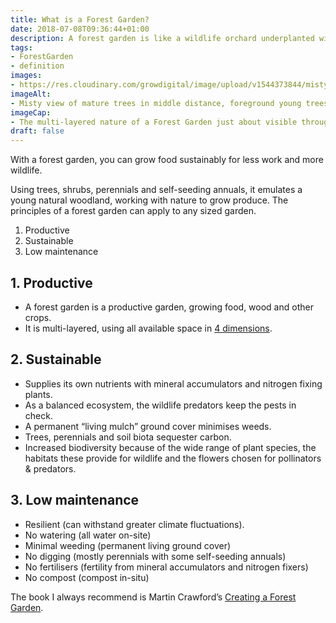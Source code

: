 ```yaml
---
title: What is a Forest Garden?
date: 2018-07-08T09:36:44+01:00
description: A forest garden is like a wildlife orchard underplanted with edible shrubs and perennial vegetables. It is productive, sustainable and low-maintenance 💚 🌳
tags: 
- ForestGarden
- definition
images: 
- https://res.cloudinary.com/growdigital/image/upload/v1544373844/misty-garden-42143351375.jpg
imageAlt: 
- Misty view of mature trees in middle distance, foreground young trees in grass in garden 
imageCap:
- The multi-layered nature of a Forest Garden just about visible through the mist
draft: false
---
```


With a forest garden, you can grow food sustainably for less work and more wildlife.

Using trees, shrubs, perennials and self-seeding annuals, it emulates a young natural woodland, working with nature to grow produce. The principles of a forest garden can apply to any sized garden.

1. Productive
2. Sustainable
3. Low maintenance

## 1. Productive

* A forest garden is a productive garden, growing food, wood and other crops.
* It is multi-layered, using all available space in [4 dimensions](/blog/seven-layers-forest-garden/).

## 2. Sustainable

* Supplies its own nutrients with mineral accumulators and nitrogen fixing plants.
* As a balanced ecosystem, the wildlife predators keep the pests in check.
* A permanent “living mulch” ground cover minimises weeds.
* Trees, perennials and soil biota sequester carbon.
* Increased biodiversity because of the wide range of plant species, the habitats these provide for wildlife and the flowers chosen for pollinators & predators.

## 3. Low maintenance

* Resilient (can withstand greater climate fluctuations).
* No watering (all water on-site)
* Minimal weeding (permanent living ground cover)
* No digging (mostly perennials with some self-seeding annuals)
* No fertilisers (fertility from mineral accumulators and nitrogen fixers)
* No compost (compost in-situ)

The book I always recommend is Martin Crawford’s [Creating a Forest Garden](https://www.agroforestry.co.uk/product/creating-a-forest-garden-2/). 
